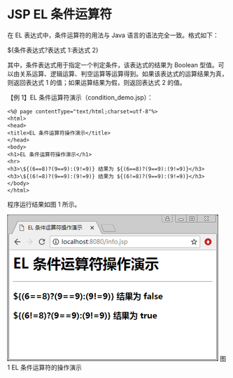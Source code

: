 # JSP EL 条件运算符

在 EL 表达式中，条件运算符的用法与 Java 语言的语法完全一致。格式如下：

${条件表达式?表达式 1:表达式 2}

其中，条件表达式用于指定一个判定条件，该表达式的结果为 Boolean 型值。可以由关系运算、逻辑运算、判空运算等运算得到。如果该表达式的运算结果为真，则返回表达式 1 的值；如果运算结果为假，则返回表达式 2 的值。

【例 1】EL 条件运算符演示（condition_demo.jsp）：

```
<%@ page contentType="text/html;charset=utf-8"%>
<html>
<head>
<title>EL 条件运算符操作演示</title>
</head>
<body>
<h1>EL 条件运算符操作演示</h1>
<hr>
<h3>\${(6==8)?(9==9):(9!=9)} 结果为 ${(6==8)?(9==9):(9!=9)}</h3>
<h3>\${(6!=8)?(9==9):(9!=9)} 结果为 ${(6!=8)?(9==9):(9!=9)}</h3>
</body>
</html>
```

程序运行结果如图 1 所示。

![EL 条件运算符的操作演示](img/930405e3c54bb993a542960d1d57e893.jpg)
图 1 EL 条件运算符的操作演示